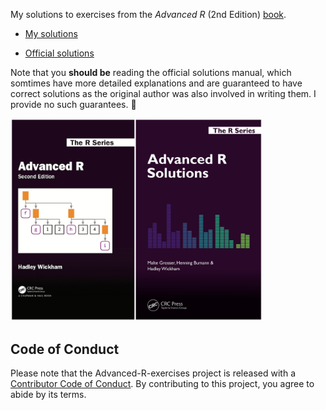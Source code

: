 My solutions to exercises from the _Advanced R_ (2nd Edition) [book](https://adv-r.hadley.nz/). 


- [My solutions](https://github.com/IndrajeetPatil/Advanced-R-exercises)

- [Official solutions](https://advanced-r-solutions.rbind.io/index.html)

Note that you **should be** reading the official solutions manual, which somtimes have more detailed explanations and are guaranteed to have correct solutions as the original author was also involved in writing them. I provide no such guarantees. 😬

<img src="assets/combined.jpg" width="80%" />

## Code of Conduct

Please note that the Advanced-R-exercises project is released with a [Contributor Code of Conduct](https://contributor-covenant.org/version/2/1/CODE_OF_CONDUCT.html). By contributing to this project, you agree to abide by its terms.
